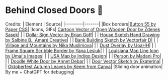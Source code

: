 # Behind Closed Doors 🚪
Credits:
| Element | Source|
|---------|-------|
|Box borders|<a href="https://getcssscan.com/css-buttons-examples">Button 55 by Paper CSS</a>|
|Icons, GIFs| <a href="https://www.canva.com/graphics/MAEBcb2YY8Q/">Cartoon Vector of Open Wooden Door by Zdenek Sasek</a>|
| | <a href="https://www.canva.com/graphics/MAFfnMo96ic/">Dollar Sign Vector by Brian Goff</a>|
| | <a href="https://www.canva.com/graphics/MAGRrAqZuU4/">House Sketch Hand Drawing by Salbine B., Amaré Creative</a>|
| | <a href="https://www.canva.com/graphics/MACW9EuJ6RU/">Bank Building Sketch by Vectorfair D</a>|
| | <a href="https://www.canva.com/graphics/MAEobmDJ1bk/">Village and Mountains by Nika Muslimova</a>|
| | <a href="https://www.canva.com/graphics/MAFnw1gyVe8/">Dust Overlay by UoaHH</a>|
| | <a href="https://www.canva.com/graphics/MAF7NY_ZO24/">Frame Square Scribble Border by Yana Lesiuk</a>|
| | <a href="https://www.canva.com/graphics/MAFpTeEL4ME/">Louisiana Map Line Icon by Umai's Images</a>|
| | <a href="https://www.canva.com/graphics/MAGUZA5Fy_M/">USA Map by Indigo Design</a>|
| | <a href="https://www.canva.com/graphics/MAFuS9zA-zc/">Person by Madani Pro</a>|
| | <a href="https://www.canva.com/graphics/MAGicONM3I8/">Doodle White Door by Annet Debar</a>|
| | <a href="https://www.canva.com/graphics/MAEtYBHbupc/">Door Vector Sketch by Ekaterina</a>|
| | <a href="https://www.canva.com/graphics/MAEtYBHbupc/">Oktoberfest Autumn Leaves by Keem from Canva</a>|
|Sliding door animation| By me + ChatGPT for debugging|


